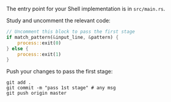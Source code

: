 The entry point for your Shell implementation is in `src/main.rs`.

Study and uncomment the relevant code: 

```rust
// Uncomment this block to pass the first stage
if match_pattern(&input_line, &pattern) {
    process::exit(0)
} else {
    process::exit(1)
}
```

Push your changes to pass the first stage:

```
git add .
git commit -m "pass 1st stage" # any msg
git push origin master
```
